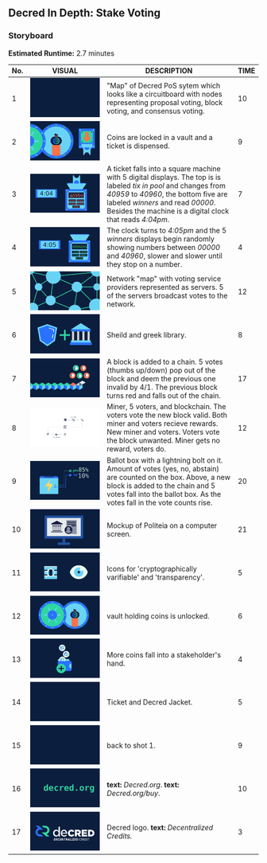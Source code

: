 ## Decred In Depth: Stake Voting
### Storyboard
**Estimated Runtime:** 2.7 minutes

No. | VISUAL | DESCRIPTION | TIME
--- | ------ | ----------- | ----
1 | ![Shot 1](decredStakeVoting/img/shot_1.svg) | "Map" of Decred PoS sytem which looks like a circuitboard with nodes representing proposal voting, block voting, and consensus voting. | 10
2 | ![Shot 2](decredStakeVoting/img/shot_2.svg) | Coins are locked in a vault and a ticket is dispensed. | 9
3 | ![Shot 3](decredStakeVoting/img/shot_3.svg) | A ticket falls into a square machine with 5 digital displays. The top is is labeled *tix in pool* and changes from *40959* to *40960*, the bottom five are labeled *winners* and read *00000*. Besides the machine is a digital clock that reads *4:04pm*. | 7
4 | ![Shot 4](decredStakeVoting/img/shot_4.svg) | The clock turns to *4:05pm* and the 5 *winners* displays begin randomly showing numbers between *00000* and *40960*, slower and slower until they stop on a number. | 4 
5 | ![Shot 5](decredStakeVoting/img/shot_5.svg) | Network "map" with voting service providers represented as servers. 5 of the servers broadcast votes to the network. | 12
6 | ![Shot 6](decredStakeVoting/img/shot_6.svg) | Sheild and greek library. | 8
7 | ![Shot 7](decredStakeVoting/img/shot_7.svg) | A block is added to a chain. 5 votes (thumbs up/down) pop out of the block and deem the previous one invalid by 4/1. The previous block turns red and falls out of the chain. | 17
8 | ![Shot 8](decredStakeVoting/img/shot_8.svg) | Miner, 5 voters, and blockchain. The voters vote the new block valid. Both miner and voters recieve rewards. New miner and voters. Voters vote the block unwanted. Miner gets no reward, voters do. | 12
9 |  ![Shot 9](decredStakeVoting/img/shot_9.svg) | Ballot box with a lightning bolt on it. Amount of votes (yes, no, abstain) are counted on the box. Above, a new block is added to the chain and 5 votes fall into the ballot box. As the votes fall in the vote counts rise. | 20
10 | ![Shot 10](decredStakeVoting/img/shot_10.svg) | Mockup of Politeia on a computer screen. | 21
11| ![Shot 11](decredStakeVoting/img/shot_11.svg) | Icons for 'cryptographically varifiable' and 'transparency'. | 5
12 |  ![Shot 12](decredStakeVoting/img/shot_12.svg) | vault holding coins is unlocked. | 6
13 | ![Shot 13](decredStakeVoting/img/shot_13.svg) | More coins fall into a stakeholder's hand. | 4
14 | ![Shot 14](decredStakeVoting/img/shot_14.svg) | Ticket and Decred Jacket. | 5
15 |  ![Shot 15](decredStakeVoting/img/shot_15.svg) | back to shot 1. | 9
16 | ![Shot 16](decredStakeVoting/img/shot_16.svg) | **text:** *Decred.org*. **text:** *Decred.org/buy*. | 10
17 | ![Shot 17](decredStakeVoting/img/shot_17.svg) | Decred logo. **text:** *Decentralized Credits.* | 3
 
